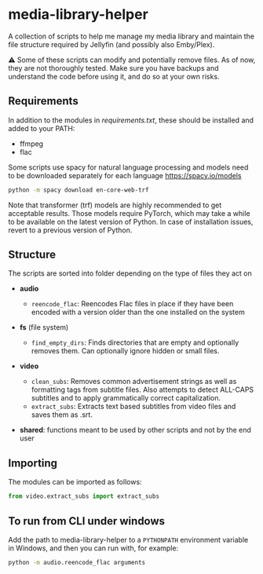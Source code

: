 # media-library-helper
A collection of scripts to help me manage my media library and maintain the file structure required by Jellyfin (and possibly also Emby/Plex).

:warning: Some of these scripts can modify and potentially remove files. As of now, they are not thoroughly tested. 
Make sure you have backups and understand the code before using it, and do so at your own risks.

## Requirements
In addition to the modules in _requirements.txt_, these should be installed and added to your PATH:
- ffmpeg
- flac

Some scripts use spacy for natural language processing and models need to be downloaded separately for each language
https://spacy.io/models
```bash
python -m spacy download en-core-web-trf
```
Note that transformer (trf) models are highly recommended to get acceptable results. Those models require PyTorch, 
which may take a while to be available on the latest version of Python. In case of installation issues, 
revert to a previous version of Python. 

## Structure
The scripts are sorted into folder depending on the type of files they act on
- __audio__
  - ```reencode_flac```: Reencodes Flac files in place if they have been encoded with a version older than the one installed on the system


- __fs__ (file system)
  - ```find_empty_dirs```: Finds directories that are empty and optionally removes them. Can optionally ignore hidden or small files.


- __video__
  - ```clean_subs```: Removes common advertisement strings as well as formatting tags from subtitle files. Also attempts to detect ALL-CAPS subtitles and to apply grammatically correct capitalization.
  - ```extract_subs```: Extracts text based subtitles from video files and saves them as .srt.


- __shared__: functions meant to be used by other scripts and not by the end user

## Importing
The modules can be imported as follows:

```python
from video.extract_subs import extract_subs
```

## To run from CLI under windows
Add the path to media-library-helper to a `PYTHONPATH` environment variable in Windows, and then you can run with, for example:

```bash
python -m audio.reencode_flac arguments
```
